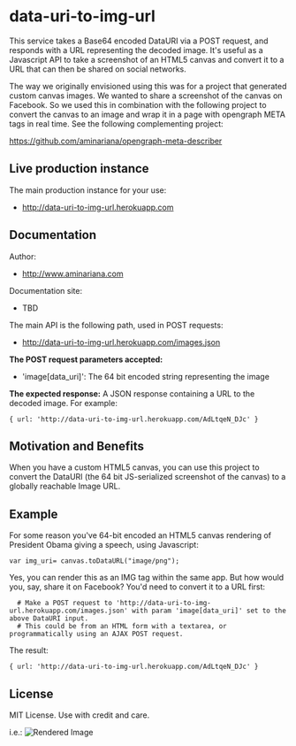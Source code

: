 data-uri-to-img-url
===================

This service takes a Base64 encoded DataURI via a POST request, and responds with a URL representing the decoded image. It's useful as a Javascript API to take a screenshot of an HTML5 canvas and convert it to a URL that can then be shared on social networks.

The way we originally envisioned using this was for a project that generated custom canvas images. We wanted to share a screenshot of the canvas on Facebook. So we used this in combination with the following project to convert the canvas to an image and wrap it in a page with opengraph META tags in real time. See the following complementing project:

https://github.com/aminariana/opengraph-meta-describer


Live production instance
------------------------

The main production instance for your use:
- http://data-uri-to-img-url.herokuapp.com

Documentation
-------------

Author:
- http://www.aminariana.com

Documentation site:
- TBD

The main API is the following path, used in POST requests:
- http://data-uri-to-img-url.herokuapp.com/images.json

**The POST request parameters accepted:**
- 'image[data_uri]': The 64 bit encoded string representing the image

**The expected response:**
A JSON response containing a URL to the decoded image. For example:
```
{ url: 'http://data-uri-to-img-url.herokuapp.com/AdLtqeN_DJc' }
```

Motivation and Benefits
-----------------------
When you have a custom HTML5 canvas, you can use this project to convert the DataURI (the 64 bit JS-serialized screenshot of the canvas) to a globally reachable Image URL.

Example
-------
For some reason you've 64-bit encoded an HTML5 canvas rendering of President Obama giving a speech, using Javascript:

```
var img_uri= canvas.toDataURL("image/png");
```

Yes, you can render this as an IMG tag within the same app. But how would you, say, share it on Facebook? You'd need to convert it to a URL first:

```
  # Make a POST request to 'http://data-uri-to-img-url.herokuapp.com/images.json' with param 'image[data_uri]' set to the above DataURI input.
  # This could be from an HTML form with a textarea, or programmatically using an AJAX POST request.
```

The result:

```
{ url: 'http://data-uri-to-img-url.herokuapp.com/AdLtqeN_DJc' }
```

License
-------
MIT License. Use with credit and care.

i.e.:
![Rendered Image](http://data-uri-to-img-url.herokuapp.com/AdLtqeN_DJc)
